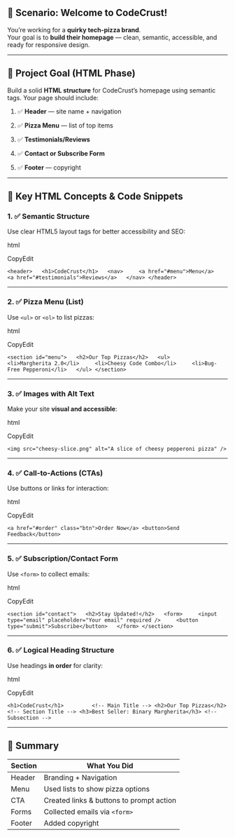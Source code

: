 ## 🍕 Scenario: Welcome to CodeCrust!

You’re working for a **quirky tech-pizza brand**.  
Your goal is to **build their homepage** — clean, semantic, accessible, and ready for responsive design.

---

## 🎯 Project Goal (HTML Phase)

Build a solid **HTML structure** for CodeCrust’s homepage using semantic tags. Your page should include:

1. ✅ **Header** — site name + navigation
    
2. ✅ **Pizza Menu** — list of top items
    
3. ✅ **Testimonials/Reviews**
    
4. ✅ **Contact or Subscribe Form**
    
5. ✅ **Footer** — copyright
    

---

## 🔑 Key HTML Concepts & Code Snippets

### 1. ✅ Semantic Structure

Use clear HTML5 layout tags for better accessibility and SEO:

html

CopyEdit

`<header>   <h1>CodeCrust</h1>   <nav>     <a href="#menu">Menu</a>     <a href="#testimonials">Reviews</a>   </nav> </header>`

---

### 2. ✅ Pizza Menu (List)

Use `<ul>` or `<ol>` to list pizzas:

html

CopyEdit

`<section id="menu">   <h2>Our Top Pizzas</h2>   <ul>     <li>Margherita 2.0</li>     <li>Cheesy Code Combo</li>     <li>Bug-Free Pepperoni</li>   </ul> </section>`

---

### 3. ✅ Images with Alt Text

Make your site **visual and accessible**:

html

CopyEdit

`<img src="cheesy-slice.png" alt="A slice of cheesy pepperoni pizza" />`

---

### 4. ✅ Call-to-Actions (CTAs)

Use buttons or links for interaction:

html

CopyEdit

`<a href="#order" class="btn">Order Now</a> <button>Send Feedback</button>`

---

### 5. ✅ Subscription/Contact Form

Use `<form>` to collect emails:

html

CopyEdit

`<section id="contact">   <h2>Stay Updated!</h2>   <form>     <input type="email" placeholder="Your email" required />     <button type="submit">Subscribe</button>   </form> </section>`

---

### 6. ✅ Logical Heading Structure

Use headings **in order** for clarity:

html

CopyEdit

`<h1>CodeCrust</h1>         <!-- Main Title --> <h2>Our Top Pizzas</h2>    <!-- Section Title --> <h3>Best Seller: Binary Margherita</h3> <!-- Subsection -->`

---

## 📝 Summary

| Section | What You Did                             |
| ------- | ---------------------------------------- |
| Header  | Branding + Navigation                    |
| Menu    | Used lists to show pizza options         |
| CTA     | Created links & buttons to prompt action |
| Forms   | Collected emails via `<form>`            |
| Footer  | Added copyright                          |